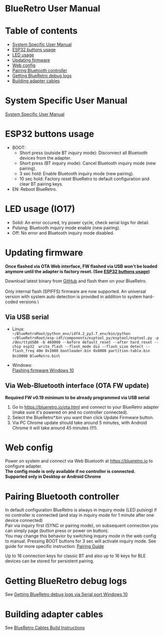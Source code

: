 # BlueRetro User Manual

# Table of contents
* [System Specific User Manual](#system-specific-user-manual)
* [ESP32 buttons usage](#esp32-buttons-usage)
* [LED usage](#led-usage-io17)
* [Updating firmware](#updating-firmware)
* [Web config](#web-config)
* [Pairing Bluetooth controller](#pairing-bluetooth-controller)
* [Getting BlueRetro debug logs](#getting-blueretro-debug-logs)
* [Building adapter cables](#building-adapter-cables)

# System Specific User Manual

[System Specific User Manual](https://github.com/darthcloud/BlueRetro/wiki/BlueRetro-System-Specific-User-Manual)

# ESP32 buttons usage

* BOOT:
  * Short press (outside BT inquiry mode): Disconnect all Bluetooth devices from the adapter.
  * Short press (BT inquiry mode): Cancel Bluetooth inquiry mode (new pairing).
  * 3 sec hold: Enable Bluetooth inquiry mode (new pairing).
  * 10 sec hold: Factory reset BlueRetro to default configuration and clear BT pairing keys.
* EN: Reboot BlueRetro.

# LED usage (IO17)

* Solid: An error occured, try power cycle, check serial logs for detail.
* Pulsing: Bluetooth inquiry mode enable (new pairing).
* Off: No error and Bluetooth inquiry mode disabled.

# Updating firmware
**Once flashed via OTA Web interface, FW flashed via USB won't be loaded anymore until the adapter is factory reset. (See [ESP32 buttons usage](#esp32-buttons-usage))**

Download latest binary from [GitHub](https://github.com/darthcloud/BlueRetro/releases) and flash them on your BlueRetro.\
\
Only internal flash (SPIFFS) firmware are now supported. An universal version with system auto detection is provided in addition to system hard-coded versions.\

## Via USB serial

* Linux:\
`~/BlueRetroRoot/python_env/idf4.2_py3.7_env/bin/python ~/BlueRetroRoot/esp-idf/components/esptool_py/esptool/esptool.py -p /dev/ttyUSB0 -b 460800 --before default_reset --after hard_reset --chip esp32  write_flash --flash_mode dio --flash_size detect --flash_freq 40m 0x1000 bootloader.bin 0x8000 partition-table.bin 0x10000 BlueRetro.bin`\

* Windows:\
[Flashing firmware Windows 10](https://github.com/darthcloud/BlueRetro/wiki/Flashing-firmware-Windows-10)

## Via Web-Bluetooth interface (OTA FW update)

**Required FW v0.19 minimum to be already programmed via USB serial**

1. Go to https://blueretro.io/ota.html and connect to your BlueRetro adapter (make sure it's powered on and no controller connected).
2. Select the BlueRetro\*.bin you want then click Update Firmware button.
3. Via PC Chrome update should take around 5 minutes, with Android Chrome it will take around 45 minutes (!!!).

# Web config

Power on system and connect via Web Bluetooth at https://blueretro.io to configure adapter.\
**The config mode is only available if no controller is connected.** \
**Supported only in Desktop or Android Chrome**

# Pairing Bluetooth controller

In default configuration BlueRetro is always in inquiry mode (LED pulsing) if no controller is connected (and stay in inquiry mode for 1 minute after one device connected)\
Pair via inquiry first (SYNC or pairing mode), on subsequent connection you can simply page (button press or power on button).\
You may change this behavior by switching inquiry mode in the web config to manual.
Pressing BOOT buttons for 3 sec will activate inquiry mode.
See guide for more specific instruction: [Pairing Guide](https://github.com/darthcloud/BlueRetro/wiki/Controller-pairing-guide)

Up to 16 connection keys for classic BT and also up to 16 keys for BLE devices can be stored for persistent pairing.

# Getting BlueRetro debug logs

See [Getting BlueRetro debug logs via Serial port Windows 10](https://github.com/darthcloud/BlueRetro/wiki/Getting-BlueRetro-debug-logs-via-Serial-port-Windows-10)

# Building adapter cables

See [BlueRetro Cables Build Instructions](https://github.com/darthcloud/BlueRetro/wiki/BlueRetro-Cables-Build-Instructions)
